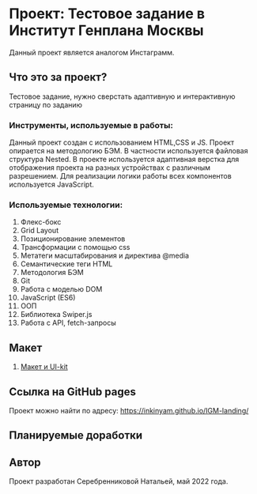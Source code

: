 # Проект: Тестовое задание в Институт Генплана Москвы
Данный проект является аналогом Инстаграмм.

## Что это за проект?
Тестовое задание, нужно сверстать адаптивную и интерактивную страницу по заданию

### Инструменты, используемые в работы:

Данный проект создан с использованием HTML,CSS и JS.
Проект опирается на методологию БЭМ. В частности используется файловая структура Nested.
В проекте используется адаптивная верстка для отображения проекта на разных устройствах с различным разрешением.
Для реализации логики работы всех компонентов используется JavaScript.

### Используемые технологии:

1. Флекс-бокс
2. Grid Layout
3. Позиционирование элементов
4. Трансформации с помощью css
5. Метатеги масштабирования и директива @media
6. Семантические теги HTML
7. Методология БЭМ
8. Git
9. Работа с моделью DOM
10. JavaScript (ES6)
11. ООП
12. Библиотека Swiper.js
13. Работа с API, fetch-запросы

## Макет

1. [Макет и UI-kit](https://www.figma.com/file/9BzbBxaYOtn2xqoOv5ynpB/%D0%A2%D0%B5%D1%81%D1%82%D0%BE%D0%B2%D0%BE%D0%B5-%D0%97%D0%B0%D0%B4%D0%B0%D0%BD%D0%B8%D0%B5-%D0%B2-%D0%98%D0%BD%D1%81%D1%82%D0%B8%D1%82%D1%83%D1%82-%D0%93%D0%B5%D0%BD%D0%BF%D0%BB%D0%B0%D0%BD%D0%B0-%D0%9C%D0%BE%D1%81%D0%BA%D0%B2%D1%8B?node-id=2%3A12814)


## Ссылка на GitHub pages

Проект можно найти по адресу: https://inkinyam.github.io/IGM-landing/

## Планируемые доработки


## Автор
Проект разработан Серебренниковой Натальей, май 2022 года.
